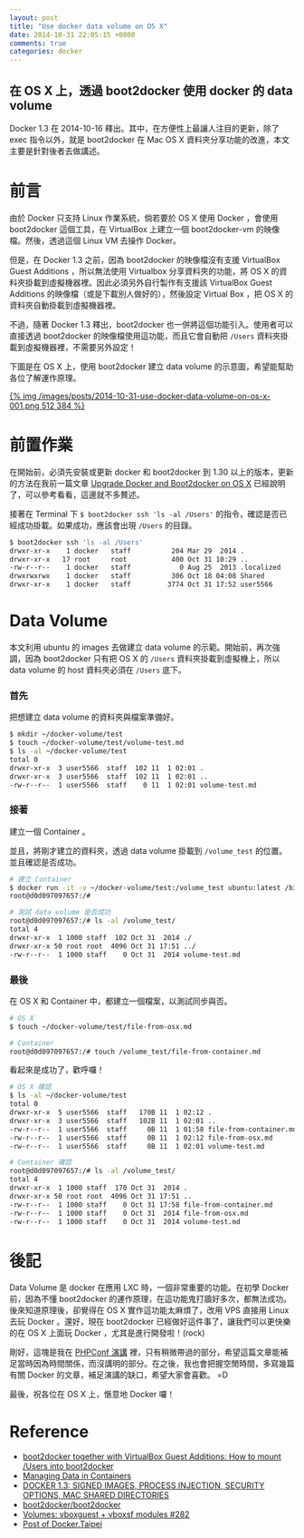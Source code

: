 ```yaml
---
layout: post
title: "Use docker data volume on OS X"
date: 2014-10-31 22:05:15 +0800
comments: true
categories: docker
---
```


在 OS X 上，透過 boot2docker 使用 docker 的 data volume
-------------------

Docker 1.3 在 2014-10-16 釋出。其中，在方便性上最讓人注目的更新，除了 exec 指令以外，就是 boot2docker 在 Mac OS X 資料夾分享功能的改進，本文主要是針對後者去做講述。

<!-- more -->

# 前言

由於 Docker 只支持 Linux 作業系統，倘若要於 OS X 使用 Docker ，會使用 boot2docker 這個工具，在 VirtualBox 上建立一個 boot2docker-vm 的映像檔。然後，透過這個 Linux VM 去操作 Docker。

但是，在 Docker 1.3 之前，因為 boot2docker 的映像檔沒有支援 VirtualBox Guest Additions ，所以無法使用 Virtualbox 分享資料夾的功能，將 OS X 的資料夾掛載到虛擬機器裡。因此必須另外自行製作有支援該 VirtualBox Guest Additions 的映像檔（或是下載別人做好的），然後設定 Virtual Box ，把 OS X 的資料夾自動掛載到虛擬機器裡。

不過，隨著 Docker 1.3 釋出，boot2docker 也一併將這個功能引入。使用者可以直接透過 boot2docker 的映像檔使用這功能，而且它會自動把 `/Users` 資料夾掛載到虛擬機器裡，不需要另外設定！

下圖是在 OS X 上，使用 boot2docker 建立 data volume 的示意圖，希望能幫助各位了解運作原理。

[{% img /images/posts/2014-10-31-use-docker-data-volume-on-os-x-001.png 512 384 %}](/images/posts/2014-10-31-use-docker-data-volume-on-os-x-001.png)


# 前置作業

在開始前，必須先安裝或更新 docker 和 boot2docker 到 1.30 以上的版本，更新的方法在我前一篇文章 [Upgrade Docker and Boot2docker on OS X](/articles/2014/10/31/upgrade-docker-and-boot2docker-on-os-x/) 已經說明了，可以參考看看，這邊就不多贅述。

接著在 Terminal 下 `$ boot2docker ssh 'ls -al /Users'` 的指令，確認是否已經成功掛載。如果成功，應該會出現 `/Users` 的目錄。

```bash
$ boot2docker ssh 'ls -al /Users'
drwxr-xr-x    1 docker   staff          204 Mar 29  2014 .
drwxr-xr-x   17 root     root           400 Oct 31 10:29 ..
-rw-r--r--    1 docker   staff            0 Aug 25  2013 .localized
drwxrwxrwx    1 docker   staff          306 Oct 18 04:08 Shared
drwxr-xr-x    1 docker   staff         3774 Oct 31 17:52 user5566
```


# Data Volume

本文利用 ubuntu 的 images 去做建立 data volume 的示範。開始前，再次強調，因為 boot2docker 只有把 OS X 的 `/Users` 資料夾掛載到虛擬機上，所以 data volume 的 host 資料夾必須在 `/Users` 底下。

### 首先
把想建立 data volume 的資料夾與檔案準備好。

```bash
$ mkdir ~/docker-volume/test
$ touch ~/docker-volume/test/volume-test.md
$ ls -al ~/docker-volume/test
total 0
drwxr-xr-x  3 user5566  staff  102 11  1 02:01 .
drwxr-xr-x  3 user5566  staff  102 11  1 02:01 ..
-rw-r--r--  1 user5566  staff    0 11  1 02:01 volume-test.md
```

### 接著
建立一個 Container 。

並且，將剛才建立的資料夾，透過 data volume 掛載到 `/volume_test` 的位置。並且確認是否成功。

```bash
# 建立 Container
$ docker run -it -v ~/docker-volume/test:/volume_test ubuntu:latest /bin/bash
root@d0d097097657:/#

# 測試 data volume 是否成功
root@d0d097097657:/# ls -al /volume_test/
total 4
drwxr-xr-x  1 1000 staff  102 Oct 31  2014 ./
drwxr-xr-x 50 root root  4096 Oct 31 17:51 ../
-rw-r--r--  1 1000 staff    0 Oct 31  2014 volume-test.md
```

### 最後
在 OS X 和 Container 中，都建立一個檔案，以測試同步與否。

```bash
# OS X
$ touch ~/docker-volume/test/file-from-osx.md

# Container
root@d0d097097657:/# touch /volume_test/file-from-container.md
```

看起來是成功了，歡呼囉！

```bash
# OS X 確認
$ ls -al ~/docker-volume/test
total 0
drwxr-xr-x  5 user5566  staff   170B 11  1 02:12 .
drwxr-xr-x  3 user5566  staff   102B 11  1 02:01 ..
-rw-r--r--  1 user5566  staff     0B 11  1 01:58 file-from-container.md
-rw-r--r--  1 user5566  staff     0B 11  1 02:12 file-from-osx.md
-rw-r--r--  1 user5566  staff     0B 11  1 02:01 volume-test.md

# Container 確認
root@d0d097097657:/# ls -al /volume_test/
total 4
drwxr-xr-x  1 1000 staff  170 Oct 31  2014 .
drwxr-xr-x 50 root root  4096 Oct 31 17:51 ..
-rw-r--r--  1 1000 staff    0 Oct 31 17:58 file-from-container.md
-rw-r--r--  1 1000 staff    0 Oct 31  2014 file-from-osx.md
-rw-r--r--  1 1000 staff    0 Oct 31  2014 volume-test.md
```

# 後記
Data Volume 是 docker 在應用 LXC 時，一個非常重要的功能。在初學 Docker 前，因為不懂 boot2docker 的運作原理，在這功能鬼打牆好多次，都無法成功。後來知道原理後，卻覺得在 OS X 實作這功能太麻煩了，改用 VPS 直接用 Linux 去玩 Docker 。還好，現在 boot2docker 已經做好這件事了，讓我們可以更快樂的在 OS X 上面玩 Docker ，尤其是進行開發啦！(rock)

剛好，這塊是我在 [PHPConf 演講](/articles/2014/10/18/how-to-deploy-php-projects-with-docker/) 裡，只有稍微帶過的部分，希望這篇文章能補足當時因為時間關係，而沒講明的部分。在之後，我也會把握空閒時間，多寫幾篇有關 Docker 的文章，補足演講的缺口，希望大家會喜歡。 =D

最後，祝各位在 OS X 上，愜意地 Docker 囉！


# Reference
- [boot2docker together with VirtualBox Guest Additions: How to mount /Users into boot2docker](https://medium.com/boot2docker-lightweight-linux-for-docker/boot2docker-together-with-virtualbox-guest-additions-da1e3ab2465c)
- [Managing Data in Containers](https://docs.docker.com/userguide/dockervolumes/)
- [DOCKER 1.3: SIGNED IMAGES, PROCESS INJECTION, SECURITY OPTIONS, MAC SHARED DIRECTORIES](https://blog.docker.com/2014/10/docker-1-3-signed-images-process-injection-security-options-mac-shared-directories/)
- [boot2docker/boot2docker](https://github.com/boot2docker/boot2docker)
- [Volumes: vboxguest + vboxsf modules #282](https://github.com/boot2docker/boot2docker/issues/282#issuecomment-44601104)
- [Post of Docker.Taipei](https://www.facebook.com/groups/docker.taipei/permalink/1522080854693939/)

